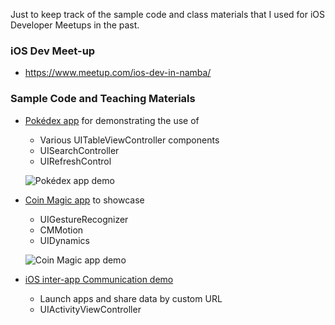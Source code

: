 Just to keep track of the sample code and class materials that I used for iOS Developer Meetups in the past.

### iOS Dev Meet-up
* https://www.meetup.com/ios-dev-in-namba/

### Sample Code and Teaching Materials
* [Pokédex app](https://github.com/iosClassForBeginner/PokemonListApp) for demonstrating the use of
    * Various UITableViewController components
    * UISearchController
    * UIRefreshControl

    ![Pokédex app demo](https://paulhfch/ios-meetup-code/raw/master/img/pokemonListDemo.gif "Demo")


* [Coin Magic app](https://github.com/iosClassForBeginner/CoinMagicApp) to showcase
    * UIGestureRecognizer
    * CMMotion
    * UIDynamics

    ![Coin Magic app demo](https://paulhfch/ios-meetup-code/raw/master/img/coinMagicAppDemo.gif "Demo")

* [iOS inter-app Communication demo](https://github.com/iosClassForBeginner/InterAppCommApp)
    * Launch apps and share data by custom URL
    * UIActivityViewController
